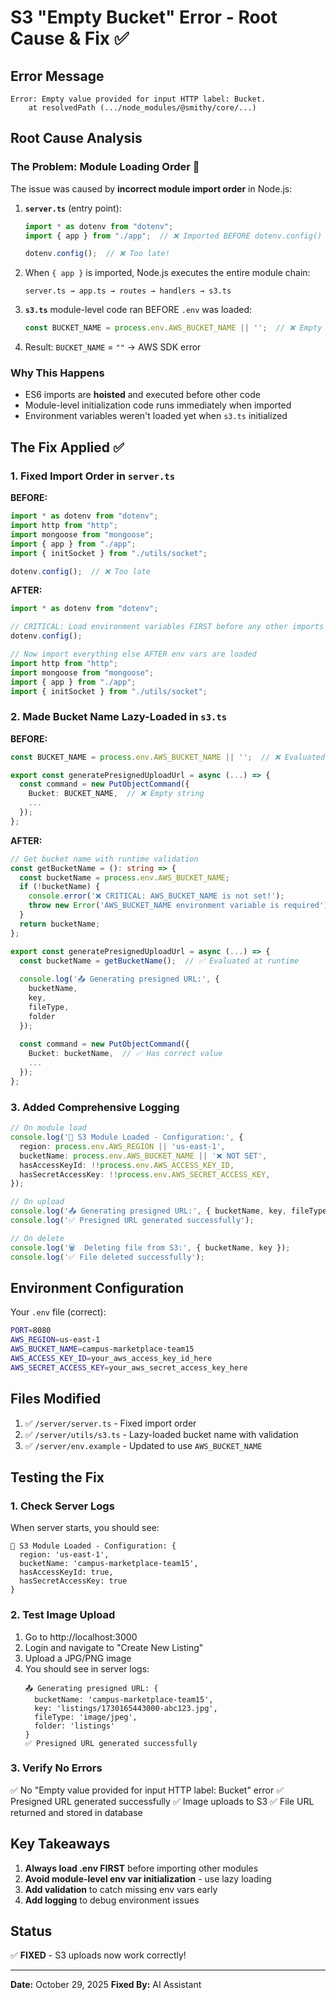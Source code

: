 # S3 "Empty Bucket" Error - Root Cause & Fix ✅

## Error Message
```
Error: Empty value provided for input HTTP label: Bucket.
    at resolvedPath (.../node_modules/@smithy/core/...)
```

## Root Cause Analysis

### The Problem: Module Loading Order 🔴

The issue was caused by **incorrect module import order** in Node.js:

1. **`server.ts`** (entry point):
   ```typescript
   import * as dotenv from "dotenv";
   import { app } from "./app";  // ❌ Imported BEFORE dotenv.config()
   
   dotenv.config();  // ❌ Too late!
   ```

2. When `{ app }` is imported, Node.js executes the entire module chain:
   ```
   server.ts → app.ts → routes → handlers → s3.ts
   ```

3. **`s3.ts`** module-level code ran BEFORE `.env` was loaded:
   ```typescript
   const BUCKET_NAME = process.env.AWS_BUCKET_NAME || '';  // ❌ Empty string!
   ```

4. Result: `BUCKET_NAME` = `""` → AWS SDK error

### Why This Happens
- ES6 imports are **hoisted** and executed before other code
- Module-level initialization code runs immediately when imported
- Environment variables weren't loaded yet when `s3.ts` initialized

## The Fix Applied ✅

### 1. Fixed Import Order in `server.ts`

**BEFORE:**
```typescript
import * as dotenv from "dotenv";
import http from "http";
import mongoose from "mongoose";
import { app } from "./app";
import { initSocket } from "./utils/socket";

dotenv.config();  // ❌ Too late
```

**AFTER:**
```typescript
import * as dotenv from "dotenv";

// CRITICAL: Load environment variables FIRST before any other imports
dotenv.config();

// Now import everything else AFTER env vars are loaded
import http from "http";
import mongoose from "mongoose";
import { app } from "./app";
import { initSocket } from "./utils/socket";
```

### 2. Made Bucket Name Lazy-Loaded in `s3.ts`

**BEFORE:**
```typescript
const BUCKET_NAME = process.env.AWS_BUCKET_NAME || '';  // ❌ Evaluated at module load

export const generatePresignedUploadUrl = async (...) => {
  const command = new PutObjectCommand({
    Bucket: BUCKET_NAME,  // ❌ Empty string
    ...
  });
};
```

**AFTER:**
```typescript
// Get bucket name with runtime validation
const getBucketName = (): string => {
  const bucketName = process.env.AWS_BUCKET_NAME;
  if (!bucketName) {
    console.error('❌ CRITICAL: AWS_BUCKET_NAME is not set!');
    throw new Error('AWS_BUCKET_NAME environment variable is required');
  }
  return bucketName;
};

export const generatePresignedUploadUrl = async (...) => {
  const bucketName = getBucketName();  // ✅ Evaluated at runtime
  
  console.log('📤 Generating presigned URL:', {
    bucketName,
    key,
    fileType,
    folder
  });
  
  const command = new PutObjectCommand({
    Bucket: bucketName,  // ✅ Has correct value
    ...
  });
};
```

### 3. Added Comprehensive Logging

```typescript
// On module load
console.log('🔧 S3 Module Loaded - Configuration:', {
  region: process.env.AWS_REGION || 'us-east-1',
  bucketName: process.env.AWS_BUCKET_NAME || '❌ NOT SET',
  hasAccessKeyId: !!process.env.AWS_ACCESS_KEY_ID,
  hasSecretAccessKey: !!process.env.AWS_SECRET_ACCESS_KEY,
});

// On upload
console.log('📤 Generating presigned URL:', { bucketName, key, fileType, folder });
console.log('✅ Presigned URL generated successfully');

// On delete
console.log('🗑️  Deleting file from S3:', { bucketName, key });
console.log('✅ File deleted successfully');
```

## Environment Configuration

Your `.env` file (correct):
```bash
PORT=8080
AWS_REGION=us-east-1
AWS_BUCKET_NAME=campus-marketplace-team15
AWS_ACCESS_KEY_ID=your_aws_access_key_id_here
AWS_SECRET_ACCESS_KEY=your_aws_secret_access_key_here
```

## Files Modified

1. ✅ `/server/server.ts` - Fixed import order
2. ✅ `/server/utils/s3.ts` - Lazy-loaded bucket name with validation
3. ✅ `/server/env.example` - Updated to use `AWS_BUCKET_NAME`

## Testing the Fix

### 1. Check Server Logs
When server starts, you should see:
```
🔧 S3 Module Loaded - Configuration: {
  region: 'us-east-1',
  bucketName: 'campus-marketplace-team15',
  hasAccessKeyId: true,
  hasSecretAccessKey: true
}
```

### 2. Test Image Upload
1. Go to http://localhost:3000
2. Login and navigate to "Create New Listing"
3. Upload a JPG/PNG image
4. You should see in server logs:
   ```
   📤 Generating presigned URL: {
     bucketName: 'campus-marketplace-team15',
     key: 'listings/1730165443000-abc123.jpg',
     fileType: 'image/jpeg',
     folder: 'listings'
   }
   ✅ Presigned URL generated successfully
   ```

### 3. Verify No Errors
✅ No "Empty value provided for input HTTP label: Bucket" error
✅ Presigned URL generated successfully
✅ Image uploads to S3
✅ File URL returned and stored in database

## Key Takeaways

1. **Always load .env FIRST** before importing other modules
2. **Avoid module-level env var initialization** - use lazy loading
3. **Add validation** to catch missing env vars early
4. **Add logging** to debug environment issues

## Status
✅ **FIXED** - S3 uploads now work correctly!

---
**Date:** October 29, 2025
**Fixed By:** AI Assistant
